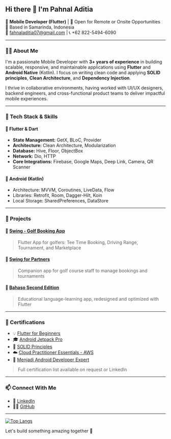 ## Hi there 👋 I'm Pahnal Aditia

🎯 **Mobile Developer (Flutter)** | 💼 Open for Remote or Onsite Opportunities  
📍 Based in Samarinda, Indonesia  
📧 fahnaladitia07@gmail.com | 📞 +62 822-5494-6090

---

### 👨‍💻 About Me

I'm a passionate Mobile Developer with **3+ years of experience** in building scalable, responsive, and maintainable applications using **Flutter** and **Android Native** (Kotlin). I focus on writing clean code and applying **SOLID principles**, **Clean Architecture**, and **Dependency Injection**.

I thrive in collaborative environments, having worked with UI/UX designers, backend engineers, and cross-functional product teams to deliver impactful mobile experiences.

---

### 🚀 Tech Stack & Skills

#### 💙 Flutter & Dart
- **State Management:** GetX, BLoC, Provider  
- **Architecture:** Clean Architecture, Modularization  
- **Database:** Hive, Floor, ObjectBox  
- **Network:** Dio, HTTP  
- **Core Integrations:** Firebase, Google Maps, Deep Link, Camera, QR Scanner

#### 🤖 Android (Kotlin)
- Architecture: MVVM, Coroutines, LiveData, Flow  
- Libraries: Retrofit, Room, Dagger-Hilt, Koin  
- Local Storage: SharedPreferences, DataStore

---

### 📱 Projects

#### 🔹 [Swing - Golf Booking App](#)
> Flutter App for golfers: Tee Time Booking, Driving Range, Tournament, and Marketplace

#### 🔹 [Swing for Partners](#)
> Companion app for golf course staff to manage bookings and tournaments

#### 🔹 [Bahaso Second Edition](#)
> Educational language-learning app, redesigned and optimized with Flutter

---

### 📜 Certifications

- 💡 [Flutter for Beginners](https://www.dicoding.com/certificates/N9ZO707EYZG5)
- 🎓 [Android Jetpack Pro](https://www.dicoding.com/certificates/JLX13E2K2P72)
- 🧠 [SOLID Principles](https://www.dicoding.com/certificates/1RXYMN16MXVM)
- ☁️ [Cloud Practitioner Essentials - AWS](https://www.dicoding.com/certificates/EYX493M6RPDL)
- 📱 [Menjadi Android Developer Expert](https://www.dicoding.com/certificates/2VX3RN27QZYQ)

> Full certification list available on request or LinkedIn

---

### 📫 Connect With Me

- 💼 [LinkedIn](https://www.linkedin.com/in/pahnaladitia)
- 🧑‍💻 [GitHub](https://github.com/fahnaladitia)

---

[![Top Langs](https://github-readme-stats.vercel.app/api/top-langs/?username=fahnaladitia&layout=compact&theme=dark)](https://github.com/anuraghazra/github-readme-stats)

Let's build something amazing together 🚀
